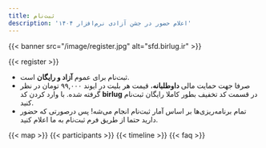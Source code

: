 ```yaml
---
title: ثبت‌نام
description: 'اعلام حضور در جشن آزادی نرم‌افزار ۱۴۰۴'
---
```


{{< banner src="/image/register.jpg" alt="sfd.birlug.ir" >}}

{{< register >}}

- ثبت‌نام برای عموم **آزاد و رایگان** است.
- صرفا جهت حمایت مالی **داوطلبانه**، قیمت هر بلیت در ایوند ۹۹,۰۰۰ تومان در نظر گرفته شده. با وارد کردن کد **birlug** در قسمت کد تخفیف بطور کاملا رایگان ثبت‌نام کنید.
- تمام برنامه‌ریزی‌ها بر اساس آمار ثبت‌نام انجام می‌شه! پس درصورتی که حضور دارید حتما از طریق فرم ثبت‌نام به ما اعلام کنید.

{{< map >}}
{{< participants >}}
{{< timeline >}}
{{< faq >}}
